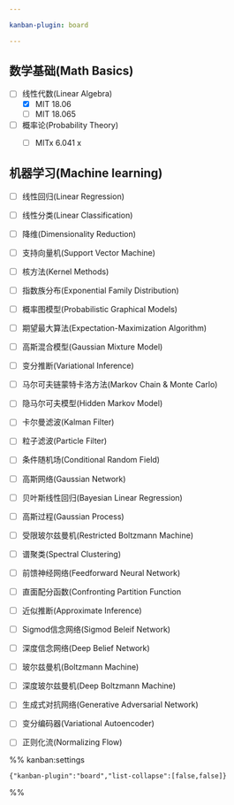 ```yaml
---

kanban-plugin: board

---
```


## 数学基础(Math Basics)

- [ ] 线性代数(Linear Algebra)
	- [x] MIT 18.06
	- [ ] MIT 18.065
- [ ] 概率论(Probability Theory)
	- [ ] MITx 6.041 x


## 机器学习(Machine learning)

- [ ] 线性回归(Linear Regression)
- [ ] 线性分类(Linear Classification)
- [ ] 降维(Dimensionality Reduction)
- [ ] 支持向量机(Support Vector Machine)
- [ ] 核方法(Kernel Methods)
- [ ] 指数族分布(Exponential Family Distribution)
- [ ] 概率图模型(Probabilistic Graphical Models)
- [ ] 期望最大算法(Expectation-Maximization Algorithm)
- [ ] 高斯混合模型(Gaussian Mixture Model)
- [ ] 变分推断(Variational Inference)
- [ ] 马尔可夫链蒙特卡洛方法(Markov Chain & Monte Carlo)
- [ ] 隐马尔可夫模型(Hidden Markov Model)
- [ ] 卡尔曼滤波(Kalman Filter)
- [ ] 粒子滤波(Particle Filter)
- [ ] 条件随机场(Conditional Random Field)
- [ ] 高斯网络(Gaussian Network)
- [ ] 贝叶斯线性回归(Bayesian Linear Regression)
- [ ] 高斯过程(Gaussian Process)
- [ ] 受限玻尔兹曼机(Restricted Boltzmann Machine)
- [ ] 谱聚类(Spectral Clustering)
- [ ] 前馈神经网络(Feedforward Neural Network)
- [ ] 直面配分函数(Confronting Partition Function
- [ ] 近似推断(Approximate Inference)
- [ ] Sigmod信念网络(Sigmod Beleif Network)
- [ ] 深度信念网络(Deep Belief Network)
- [ ] 玻尔兹曼机(Boltzmann Machine)
- [ ] 深度玻尔兹曼机(Deep Boltzmann Machine)
- [ ] 生成式对抗网络(Generative Adversarial Network)
- [ ] 变分编码器(Variational Autoencoder)
- [ ] 正则化流(Normalizing Flow)




%% kanban:settings
```
{"kanban-plugin":"board","list-collapse":[false,false]}
```
%%